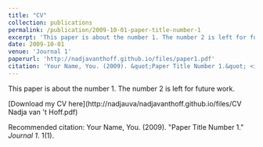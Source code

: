 ```yaml
---
title: "CV"
collection: publications
permalink: /publication/2009-10-01-paper-title-number-1
excerpt: 'This paper is about the number 1. The number 2 is left for future work.'
date: 2009-10-01
venue: 'Journal 1'
paperurl: 'http://nadjavanthoff.github.io/files/paper1.pdf'
citation: 'Your Name, You. (2009). &quot;Paper Title Number 1.&quot; <i>Journal 1</i>. 1(1).'
---
```

This paper is about the number 1. The number 2 is left for future work.

[Download my CV here](http://nadjauva/nadjavanthoff.github.io/files/CV Nadja van 't Hoff.pdf)

Recommended citation: Your Name, You. (2009). "Paper Title Number 1." <i>Journal 1</i>. 1(1).